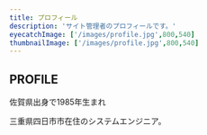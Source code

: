 ```yaml
---
title: プロフィール
description: 'サイト管理者のプロフィールです。'
eyecatchImage: ['/images/profile.jpg',800,540]
thumbnailImage: ['/images/profile.jpg',800,540]
---
```


## PROFILE

佐賀県出身で1985年生まれ

三重県四日市市在住のシステムエンジニア。

<!--

主な言語は、今はJavaScript/CSSなど。昔は、Java/Servlet/JSPも触ってました。

個人では、Andorid(Kotlin)、PHP、Ruby、Vue.js、Bootstrap4、Docker、RaspberryPiなどなどを、使います。

現職場（Sler系）の技術への乗り遅れと、ユーザや開発者の視点ではない今の環境を変えたくて、Web系に転職を試みています。

現職でも、よりよいシステム構成やプログラミング・設計の提案を積極的に行っています。

今後は、今まで以上に空いた時間で勉強に励みながら、活動したいと考えブログを構築しました。

来年の年始頃には第一子が生まれる予定ですが、頑張って更新します。

-->